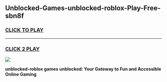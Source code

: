 
## Unblocked-Games-unblocked-roblox-Play-Free-sbn8f
<h3>
<a href="https://premium76.site?title=unblocked-roblox&ref=10A">CLICK TO PLAY</a></h3>
<hr>

<h3>
<a href="https://premium76.site?title=unblocked-roblox&ref=10A">CLICK 2 PLAY</a>
  
</h3>

<a href="https://premium76.site?title=unblocked-roblox&ref=10A"><img src="https://clearcache.store/games.png"></a>


**unblocked-roblox games unblocked: Your Gateway to Fun and Accessible Online Gaming**
